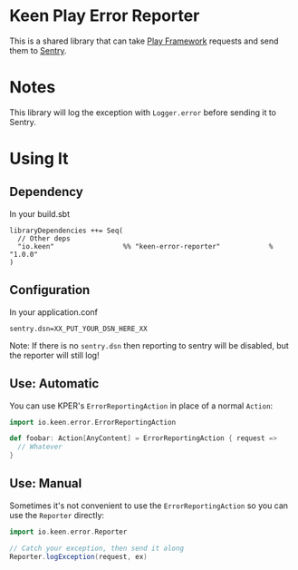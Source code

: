 # Keen Play Error Reporter

This is a shared library that can take [Play Framework](https://www.playframework.com/) requests and send them to [Sentry](https://www.getsentry.com/welcome/).

# Notes

This library will log the exception with `Logger.error` before sending it to Sentry.

# Using It

## Dependency

In your build.sbt
```
libraryDependencies ++= Seq(
  // Other deps
  "io.keen"                 %% "keen-error-reporter"            % "1.0.0"
)
```

## Configuration

In your application.conf
```
sentry.dsn=XX_PUT_YOUR_DSN_HERE_XX
```

Note: If there is no `sentry.dsn` then reporting to sentry will be disabled, but the reporter will still log!

## Use: Automatic

You can use KPER's `ErrorReportingAction` in place of a normal `Action`:

```scala
import io.keen.error.ErrorReportingAction

def foobar: Action[AnyContent] = ErrorReportingAction { request =>
  // Whatever
}
```

## Use: Manual

Sometimes it's not convenient to use the `ErrorReportingAction` so you can use the `Reporter` directly:

```scala
import io.keen.error.Reporter

// Catch your exception, then send it along
Reporter.logException(request, ex)
```
